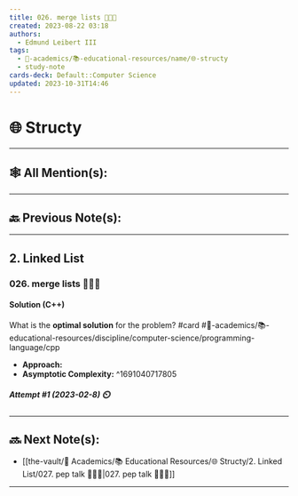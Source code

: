 ```yaml
---
title: 026. merge lists 👨🏽‍💻
created: 2023-08-22 03:18
authors:
  - Edmund Leibert III
tags:
  - 🔴-academics/📚-educational-resources/name/🌐-structy
  - study-note
cards-deck: Default::Computer Science
updated: 2023-10-31T14:46
---
```


# 🌐 Structy

---

## 🕸️ All Mention(s): 

---

## 🔙 Previous Note(s):

---

## 2. Linked List

### **026. merge lists 👨🏽‍💻**

#### Solution (C++)

What is the **optimal solution** for the problem? 
#card #🔴-academics/📚-educational-resources/discipline/computer-science/programming-language/cpp
 - **Approach:**
- **Asymptotic Complexity:**
^1691040717805

##### **Attempt #1 (2023-02-8) ⏲️**


---

## 🔜 Next Note(s):
- [[the-vault/🔴 Academics/📚 Educational Resources/🌐 Structy/2. Linked List/027. pep talk 👨🏻‍🏫|027. pep talk 👨🏻‍🏫]]

---
